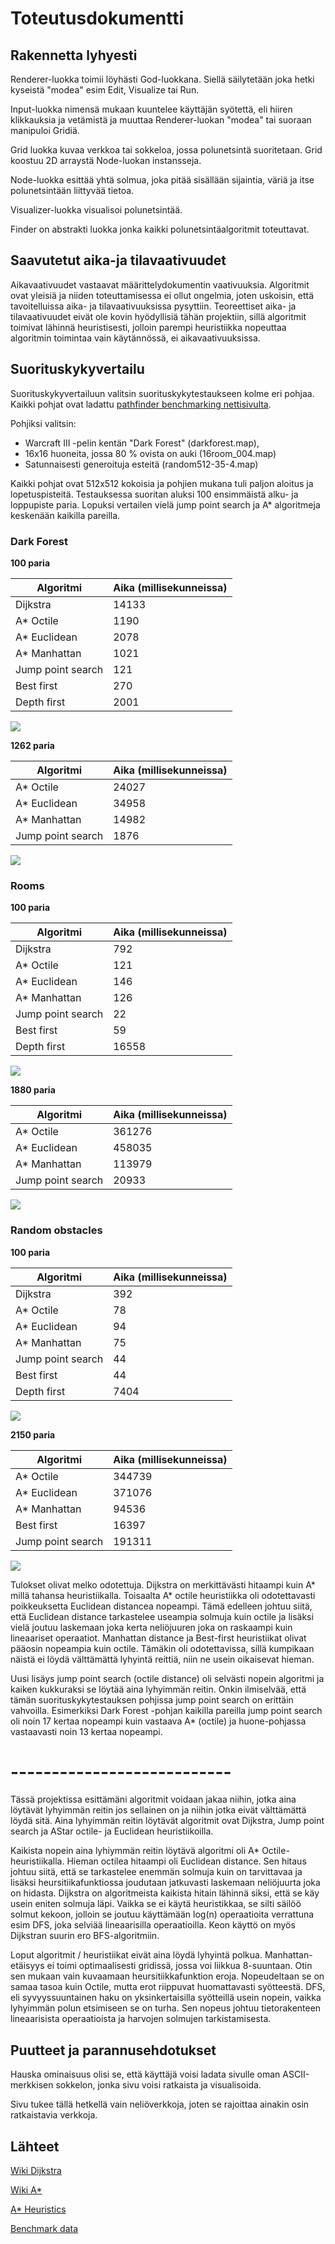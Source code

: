 # Toteutusdokumentti

## Rakennetta lyhyesti
Renderer-luokka toimii löyhästi God-luokkana. Siellä säilytetään joka hetki
kyseistä "modea" esim Edit, Visualize tai Run.

Input-luokka nimensä mukaan kuuntelee käyttäjän syötettä, eli hiiren klikkauksia
ja vetämistä ja muuttaa Renderer-luokan "modea" tai suoraan manipuloi Gridiä.

Grid luokka kuvaa verkkoa tai sokkeloa, jossa polunetsintä suoritetaan. Grid
koostuu 2D arraystä Node-luokan instansseja.

Node-luokka esittää yhtä solmua, joka pitää sisällään sijaintia, väriä ja
itse polunetsintään liittyvää tietoa.

Visualizer-luokka visualisoi polunetsintää.

Finder on abstrakti luokka jonka kaikki polunetsintäalgoritmit toteuttavat.


## Saavutetut aika-ja tilavaativuudet

Aikavaativuudet vastaavat määrittelydokumentin vaativuuksia. Algoritmit ovat
yleisiä ja niiden toteuttamisessa ei ollut ongelmia, joten uskoisin, että
tavoitelluissa aika- ja tilavaativuuksissa pysyttiin. Teoreettiset aika- ja
tilavaativuudet eivät ole kovin hyödyllisiä tähän projektiin, sillä algoritmit
toimivat lähinnä heuristisesti, jolloin parempi heuristiikka nopeuttaa algoritmin
toimintaa vain käytännössä, ei aikavaativuuksissa.


## Suorituskykyvertailu


Suorituskykyvertailuun valitsin suorituskykytestaukseen kolme eri pohjaa.
Kaikki pohjat ovat ladattu [pathfinder benchmarking nettisivulta](http://www.movingai.com/benchmarks/).

Pohjiksi valitsin:
  - Warcraft III -pelin kentän "Dark Forest" (darkforest.map),
  - 16x16 huoneita, jossa 80 % ovista on auki (16room_004.map)
  - Satunnaisesti generoituja esteitä (random512-35-4.map)

Kaikki pohjat ovat 512x512 kokoisia ja pohjien mukana tuli paljon aloitus ja
lopetuspisteitä. Testauksessa suoritan aluksi 100 ensimmäistä alku- ja loppupiste
paria. Lopuksi vertailen vielä jump point search ja A\* algoritmeja keskenään
kaikilla pareilla.

### Dark Forest

**100 paria**

Algoritmi         | Aika (millisekunneissa)
------------------|------------------------
Dijkstra          |	14133
A\* Octile	      | 1190
A\* Euclidean	  | 2078
A\* Manhattan	  | 1021
Jump point search |	121
Best first	      | 270
Depth first	      | 2001

![](benchmark/DF100.png)

**1262 paria**

Algoritmi         | Aika (millisekunneissa)
------------------|------------------------
A\* Octile	      | 24027
A\* Euclidean	  | 34958
A\* Manhattan	  | 14982
Jump point search |	1876

![](benchmark/DF1264.png)

### Rooms

**100 paria**

Algoritmi         | Aika (millisekunneissa)
------------------|------------------------
Dijkstra	      | 792
A\* Octile	      | 121
A\* Euclidean	  | 146
A\* Manhattan	  | 126
Jump point search | 22
Best first	      | 59
Depth first	      | 16558

![](benchmark/rooms100.png)

**1880 paria**

Algoritmi         | Aika (millisekunneissa)
------------------|------------------------
A\* Octile	      | 361276
A\* Euclidean	  | 458035
A\* Manhattan	  | 113979
Jump point search |	20933

![](benchmark/rooms1880.png)

### Random obstacles

**100 paria**

Algoritmi         | Aika (millisekunneissa)
------------------|------------------------
Dijkstra          |	392
A\* Octile	      | 78
A\* Euclidean	  | 94
A\* Manhattan	  | 75
Jump point search | 44
Best first	      | 44
Depth first	      | 7404

![](benchmark/random100.png)

**2150 paria**

Algoritmi         | Aika (millisekunneissa)
------------------|------------------------
A\* Octile	      | 344739
A\* Euclidean	  | 371076
A\* Manhattan	  | 94536
Best first	      | 16397
Jump point search |	191311

![](benchmark/random2150.png)


Tulokset olivat melko odotettuja. Dijkstra on merkittävästi hitaampi kuin
A\* millä tahansa heuristiikalla. Toisaalta A\* octile heuristiikka oli
odotettavasti poikkeuksetta Euclidean distancea nopeampi. Tämä edelleen johtuu
siitä, että Euclidean distance tarkastelee useampia solmuja kuin octile ja lisäksi
vielä joutuu laskemaan joka kerta neliöjuuren joka on raskaampi kuin lineaariset
operaatiot. Manhattan distance ja Best-first heuristiikat olivat pääosin nopeampia
kuin octile. Tämäkin oli odotettavissa, sillä kumpikaan näistä ei löydä välttämättä
lyhyintä reittiä, niin ne usein oikaisevat hieman.

Uusi lisäys jump point search (octile distance) oli selvästi nopein algoritmi ja
kaiken kukkuraksi se löytää aina lyhyimmän reitin. Onkin ilmiselvää, että
tämän suorituskykytestauksen pohjissa jump point search on erittäin vahvoilla.
Esimerkiksi Dark Forest -pohjan kaikilla pareilla jump point search oli noin 17
kertaa nopeampi kuin vastaava A\* (octile) ja huone-pohjassa vastaavasti noin 13
kertaa nopeampi.



# ---------------------------

Tässä projektissa esittämäni algoritmit voidaan jakaa niihin, jotka aina löytävät
lyhyimmän reitin jos sellainen on ja niihin jotka eivät välttämättä löydä sitä.
Aina lyhyimmän reitin löytävät algoritmit ovat Dijkstra, Jump point search ja
AStar octile- ja Euclidean heuristiikoilla.




Kaikista nopein aina lyhiymmän reitin löytävä algoritmi oli A\*
Octile-heuristiikalla. Hieman octilea hitaampi oli Euclidean distance. Sen hitaus
johtuu siitä, että se tarkastelee enemmän solmuja kuin on tarvittavaa ja lisäksi
heursitiikafunktiossa joudutaan jatkuvasti laskemaan neliöjuurta joka on hidasta.
Dijkstra on algoritmeista kaikista hitain lähinnä siksi, että se käy usein eniten
solmuja läpi. Vaikka se ei käytä heuristikkaa, se silti säilöö solmut kekoon, jolloin
se joutuu käyttämään log(n) operaatioita verrattuna esim DFS, joka selviää lineaarisilla
operaatioilla. Keon käyttö on myös Dijkstran suurin ero BFS-algoritmiin.

Loput algoritmit / heuristiikat eivät aina löydä lyhyintä polkua.
Manhattan-etäisyys ei toimi optimaalisesti gridissä, jossa voi liikkua 8-suuntaan.
Otin sen mukaan vain kuvaamaan heursitiikkafunktion eroja. Nopeudeltaan se on samaa
tasoa kuin Octile, mutta erot riippuvat huomattavasti syötteestä. DFS, eli
syvyyssuuntainen haku on yksinkertaisilla syötteillä usein nopein, vaikka lyhyimmän
polun etsimiseen se on turha. Sen nopeus johtuu tietorakenteen lineaarisista
operaatioista ja harvojen solmujen tarkistamisesta.


## Puutteet ja parannusehdotukset

Hauska ominaisuus olisi se, että käyttäjä voisi ladata sivulle oman ASCII-merkkisen
sokkelon, jonka sivu voisi ratkaista ja visualisoida.

Sivu tukee tällä hetkellä vain neliöverkkoja, joten se rajoittaa ainakin osin
ratkaistavia verkkoja.


## Lähteet
[Wiki Dijkstra](https://en.wikipedia.org/wiki/Dijkstra%27s_algorithm)

[Wiki A\*](https://en.wikipedia.org/wiki/A*_search_algorithm)

[A\* Heuristics](http://theory.stanford.edu/~amitp/GameProgramming/Heuristics.html)

[Benchmark data](http://www.movingai.com/benchmarks/)
